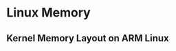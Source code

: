 Linux Memory
================================================================================

Kernel Memory Layout on ARM Linux
--------------------------------------------------------------------------------
